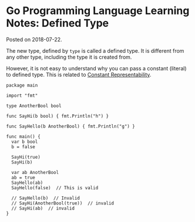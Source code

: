 # Go Programming Language Learning Notes: Defined Type

Posted on 2018-07-22.

The new type, defined by `type` is called a defined type. It is different from
any other type, including the type it is created from.

However, it is not easy to understand why you can pass a constant (literal) to
defined type. This is related to [Constant
Representability](https://golang.org/ref/spec\#Representability).


    package main

    import "fmt"

    type AnotherBool bool

    func SayHi(b bool) { fmt.Println("h") }

    func SayHello(b AnotherBool) { fmt.Println("g") }

    func main() {
      var b bool
      b = false

      SayHi(true)
      SayHi(b)

      var ab AnotherBool
      ab = true
      SayHello(ab)
      SayHello(false)  // This is valid

      // SayHello(b)  // Invalid
      // SayHi(AnotherBool(true))  // invalid
      // SayHi(ab)  // invalid
    }
